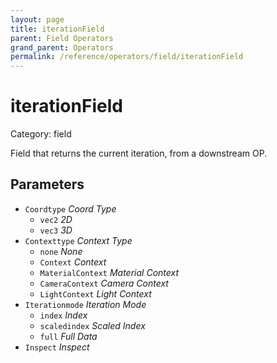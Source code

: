 ```yaml
---
layout: page
title: iterationField
parent: Field Operators
grand_parent: Operators
permalink: /reference/operators/field/iterationField
---
```


# iterationField

Category: field



Field that returns the current iteration, from a downstream OP.

## Parameters

* `Coordtype` *Coord Type*
  * `vec2` *2D*
  * `vec3` *3D*
* `Contexttype` *Context Type*
  * `none` *None*
  * `Context` *Context*
  * `MaterialContext` *Material Context*
  * `CameraContext` *Camera Context*
  * `LightContext` *Light Context*
* `Iterationmode` *Iteration Mode*
  * `index` *Index*
  * `scaledindex` *Scaled Index*
  * `full` *Full Data*
* `Inspect` *Inspect*